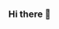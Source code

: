 ### Hi there 👋

<!--
**IagoManoel/iagoManoel** is a ✨ _special_ ✨ repository because its `README.md` (this file) appears on your GitHub profile.

Here are some ideas to get you started:

- 🔭 I’m currently working on personal projects
- 🌱 I’m currently learning python and information security
- 💬 I’m looking for help with tips for backend, game dev, hacker tools.
- 📫 How to reach me: 
  *instagram: iago_manoel78
  *discord: 
- 😄 Pronouns: ...
- ⚡ Fun fact: ...
-->
